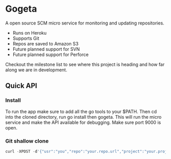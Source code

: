 # Gogeta
A open source SCM micro service for monitoring and updating repositories.

 * Runs on Heroku
 * Supports Git
 * Repos are saved to Amazon S3
 * Future planned support for SVN
 * Future planned support for Perforce

Checkout the milestone list to see where this project is heading and how far along we are in development.


## Quick API

### Install

To run the app make sure to add all the go tools to your $PATH. Then cd into the cloned directory, run go install then gogeta. This will run the micro service and make the API available for debugging. Make sure port 9000 is open.

### Git shallow clone

```javascript
curl -XPOST -d'{"usr":"you","repo":"your.repo.url","project":"your.project"}' localhost:9000/0/gitclone
```
